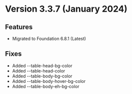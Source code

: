 # Version 3.3.7 (January 2024)
## Features
- Migrated to Foundation 6.8.1 (Latest)

## Fixes
- Added --table-head-bg-color
- Added --table-head-color
- Added --table-body-bg-color
- Added --table-body-hover-bg-color
- Added --table-body-eh-bg-color
